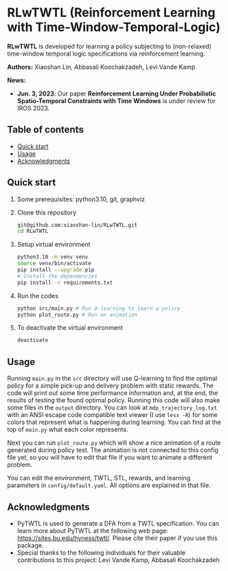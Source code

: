 # RLwTWTL (Reinforcement Learning with Time-Window-Temporal-Logic)

**RLwTWTL** is developed for learning a policy subjecting to (non-relaxed) time-window temporal logic specifications via reinforcement learning.

**Authors:** Xiaoshan Lin, Abbasali Koochakzadeh, Levi Vande Kamp

**News:** 
  - **Jun. 3, 2023**: Our paper **Reinforcement Learning Under Probabilistic Spatio-Temporal Constraints with Time Windows** is under review for IROS 2023.

## Table of contents

- [Quick start](#quick-start)
- [Usage](#usage)
- [Acknowledgments](#acknowledgments)

## Quick start

1. Some prerequisites: python3.10, git, graphviz

2. Clone this repository 
   ```bash
   git@github.com:xiaoshan-lin/RLwTWTL.git
   cd RLwTWTL
   ```
3. Setup virtual environment 
   ```bash
   python3.10 -m venv venv
   source venv/bin/activate
   pip install --upgrade pip
   # Install the dependencies
   pip install -r requirements.txt
   ```
4. Run the codes
   ```bash
   python src/main.py # Run Q-learning to learn a policy 
   python plot_route.py # Run an animation
   ```
5. To deactivate the virtual environment
   ```bash
   deactivate
   ```
## Usage
Running `main.py` in the `src` directory will use Q-learning to find the optimal policy for a simple pick-up and delivery problem with static rewards. The code will print out some time performance information and, at the end, the results of testing the found optimal policy. Running this code will also make some files in the `output` directory. You can look at `mdp_trajectory_log.txt` with an ANSI escape code compatible text viewer (I use `less -R`) for some colors that represent what is happening during learning. You can find at the top of `main.py` what each color represents. 

Next you can run `plot_route.py` which will show a nice animation of a route generated during policy test. The animation is not connected to this config file yet, so you will have to edit that file if you want to animate a different problem.

You can edit the environment, TWTL, STL, rewards, and learning parameters in `config/default.yaml`. All options are explained in that file.

## Acknowledgments

- PyTWTL is used to generate a DFA from a TWTL specification. You can learn more about PyTWTL at the following web page: https://sites.bu.edu/hyness/twtl/. Please cite their paper if you use this package.
- Special thanks to the following individuals for their valuable contributions to this project: Levi Vande Kamp, Abbasali Koochakzadeh



